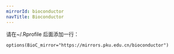 ```yaml
---
mirrorId: bioconductor
navTitle: Bioconductor
---
```


请在~/.Rprofile 后面添加一行：

```
options(BioC_mirror="https://mirrors.pku.edu.cn/bioconductor")
```
